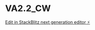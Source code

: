 # VA2.2_CW

[Edit in StackBlitz next generation editor ⚡️](https://stackblitz.com/~/github.com/sanjayxzz/VA2.2_CW)